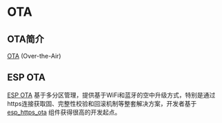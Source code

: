 # OTA



## OTA简介

[OTA](https://www.espressif.com/zh-hans/products/sdks/esp-idf) (Over-the-Air)

## ESP OTA

[ESP OTA](https://docs.espressif.com/projects/esp-idf/zh_CN/latest/esp32s3/api-reference/system/ota.html) 基于多分区管理，提供基于WiFi和蓝牙的空中升级方式，特别是通过https连接获取固、完整性校验和回滚机制等整套解决方案，开发者基于 [esp_https_ota](https://github.com/espressif/esp-idf) 组件获得很高的开发起点。

